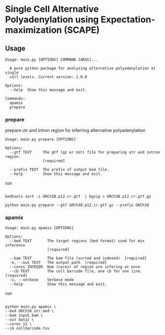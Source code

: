 # Single Cell Alternative Polyadenylation using Expectation-maximization (SCAPE)



## Usage

```
Usage: main.py [OPTIONS] COMMAND [ARGS]...

  A pure python package for analysing alternative polyadenylation at single
  cell levels. Current version: 1.0.0

Options:
  --help  Show this message and exit.

Commands:
  apamix
  prepare
```

### prepare

prepare utr and intron region for inferring alternative polyadenylation

```
Usage: main.py prepare [OPTIONS]

Options:
  --gtf TEXT     The gtf (gz or not) file for preparing utr and intron region.
                 [required]

  --prefix TEXT  The prefix of output bed file.
  --help         Show this message and exit.
```

run

```shell

bedtools sort -i GRCh38.p12.cr.gtf  | bgzip > GRCh38.p12.cr.gtf.gz

python main.py prepare --gtf GRCh38.p12.cr.gtf.gz --prefix GRCh38

```

### apamix

```
Usage: main.py apamix [OPTIONS]

Options:
  --bed TEXT       The target regions (bed format) used for mix inference
                   [required]

  --bam TEXT       The bam file (sorted and indexed)  [required]
  -o, --out TEXT   The output path  [required]
  --cores INTEGER  Num (cores) of region are infering at once
  --cb TEXT        The cell barcode file, one cb for one line.  [required]
  -v, --verbose    Verbose mode
  --help           Show this message and exit.
```

run


```shell

python main.py apamix \
--bed GRCh38_utr.bed \
--bam input.bam \
--out data/ \
--cores 12 \
--cb cellbarcode.tsv

```
